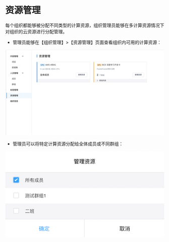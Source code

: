 # 资源管理

每个组织都能够被分配不同类型的计算资源，组织管理员能够在多计算资源情况下对组织的云资源进行分配管理。

* 管理员能够在【组织管理】>【资源管理】页面查看组织内可用的计算资源：

![image description](/image/组织版资源选择.png)

* 管理员可以将特定计算资源分配给全体成员或不同群组：

![image description](/image/管理计算资源.png)
